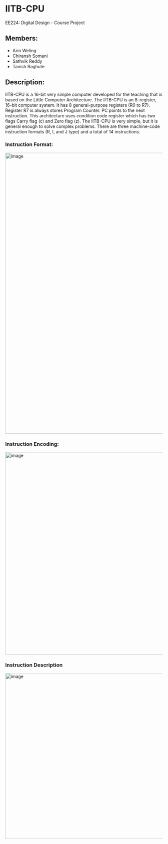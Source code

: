 # IITB-CPU
EE224: Digital Design - Course Project
## Members:
- Arin Weling
- Chiransh Somani
- Sathvik Reddy
- Tanish Raghute
## Description:
IITB-CPU is a 16-bit very simple computer developed for the teaching that is based on the Little Computer Architecture. The IITB-CPU is an 8-register, 16-bit computer system. It has 8 general-purpose registers (R0 to R7). Register R7 is always stores Program Counter. PC points to the next instruction. This architecture uses condition code register which has two flags Carry flag (c) and Zero flag (z). The IITB-CPU is very simple, but it is general enough to solve complex problems. There are three machine-code instruction formats (R, I, and J type) and a total of 14 instructions.
### Instruction Format:
<img width="896" alt="image" src="https://github.com/Cove1/IITB-CPU/assets/126225172/24c2d07a-738a-4690-825d-a4c1edb455b2">

### Instruction Encoding:
<img width="646" alt="image" src="https://github.com/Cove1/IITB-CPU/assets/126225172/ce47765c-c41e-401a-87e1-f6e0c44143b6">

### Instruction Description
<img width="529" alt="image" src="https://github.com/Cove1/IITB-CPU/assets/126225172/a09bb03c-0628-448c-86c2-8e28388ce88b">
